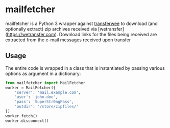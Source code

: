# mailfetcher

mailfetcher is a Python 3 wrapper against [transferwee](https://github.com/iamleot/transferwee)
to download (and optionally extract) zip archives received via [wetransfer] (https://wetransfer.com). 
Download links for the files being received are extracted from the e-mail messages received upon transfer

## Usage

The entire code is wrapped in a class that is instantiated by passing various options as argument in a dictionary:

```python
from mailfetcher import MailFetcher 
worker = MailFetcher({            
    'server': 'mail.example.com',
    'user': 'john.doe',         
    'pass': 'SuperStr0ngPass', 
    'outdir': '/store/zipfiles/'
})                              
worker.fetch()                 
worker.disconnect()           
```


